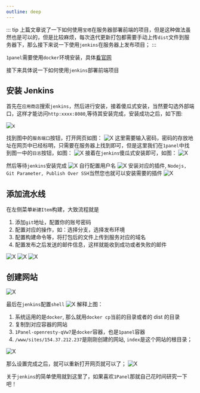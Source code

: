```yaml
---
outline: deep
---
```


::: tip
上篇文章说了一下如何使用`宝塔`在服务器部署前端的项目，但是这种做法虽然也是可以的，但是比较麻烦，每次迭代更新打包都需要手动上传`dist`文件到服务器下，那么接下来说一下使用`jenkins`在服务器上发布项目；
:::

`1panel`需要使用`docker`环境安装，具体[看官网](https://1panel.cn/)

接下来具体说一下如何使用`jenkins`部署前端项目

## 安装 Jenkins

首先在`应用商店`搜索`jenkins`，然后进行安装，接着傻瓜式安装，当然要勾选外部端口，这样才能访问`http:xxxx:8080`,等待其安装完成，安装成功之后，如下图:

![x](https://wangxiaoze-view.github.io/picx-images-hosting/images/image.pfcitpy1g.webp)

找到图中的`服务端口`按钮，打开网页如图：
![X](https://wangxiaoze-view.github.io/picx-images-hosting/images/image.45hoax4ywn.webp)
这里需要输入密码，密码的存放地址在网页中已经标明，只需要在服务器上找到即可，但是这里我们在`1panel`中找到图一中的`日志`按钮，如图：
![X](https://wangxiaoze-view.github.io/picx-images-hosting/images/image.m2ytak8q.webp)
接着在`jenkins`傻瓜式安装即可，如图：
![X](https://wangxiaoze-view.github.io/picx-images-hosting/images/image.6t74la2a1r.webp)

然后等待`jenkins`安装完成
![X](https://wangxiaoze-view.github.io/picx-images-hosting/images/image.5c0zjj3435.webp)
自行配置用户名
![X](https://wangxiaoze-view.github.io/picx-images-hosting/images/image.99td07jjq5.webp)
安装对应的插件, `Nodejs, Git Parameter, Publish Over SSH`当然您也就可以安装需要的插件
![X](https://wangxiaoze-view.github.io/picx-images-hosting/images/image.7lk030znhw.webp)

## 添加流水线

在左侧菜单`新建Item`构建，大致流程就是

1. 添加`git`地址，配置你的账号密码
2. 配置对应的操作，如：选择分支，选择发布环境
3. 配置构建命令等，将打包后的文件上传到服务对应的域名
4. 配置发布之后发送的邮件信息，这样就能收到成功或者失败的邮件

![X](https://wangxiaoze-view.github.io/picx-images-hosting/images/image.7sn7yhfzn8.webp)
![X](https://wangxiaoze-view.github.io/picx-images-hosting/images/image.1ap0565tsc.webp)
![X](https://wangxiaoze-view.github.io/picx-images-hosting/images/image.5j47ezwx9u.webp)

## 创建网站

![X](https://wangxiaoze-view.github.io/picx-images-hosting/images/image.7i0e5d1o0o.webp)

最后在`jenkins`配置`shell`
![X](https://wangxiaoze-view.github.io/picx-images-hosting/images/image.9rjeoul3sr.webp)
解释上图：

1. 系统运用的是`docker`, 那么就用`docker cp`当前的目录或者的 dist 的目录
2. 复制到对应容器的网站
3. `1Panel-openresty-qVw7`是`docker`容器，也是`1panel`容器
4. `/www/sites/154.37.212.237`是刚刚创建的网站, `index`是这个网站的根目录；

![X](https://wangxiaoze-view.github.io/picx-images-hosting/images/image.9nzsr4zaeb.webp)

那么设置完成之后，就可以重新打开网页就可以了；
![X](https://wangxiaoze-view.github.io/picx-images-hosting/images/image.39l6vjlekc.webp)

关于`jenkins`的简单使用就到这里了，如果喜欢`1Panel`那就自己花时间研究一下吧！
